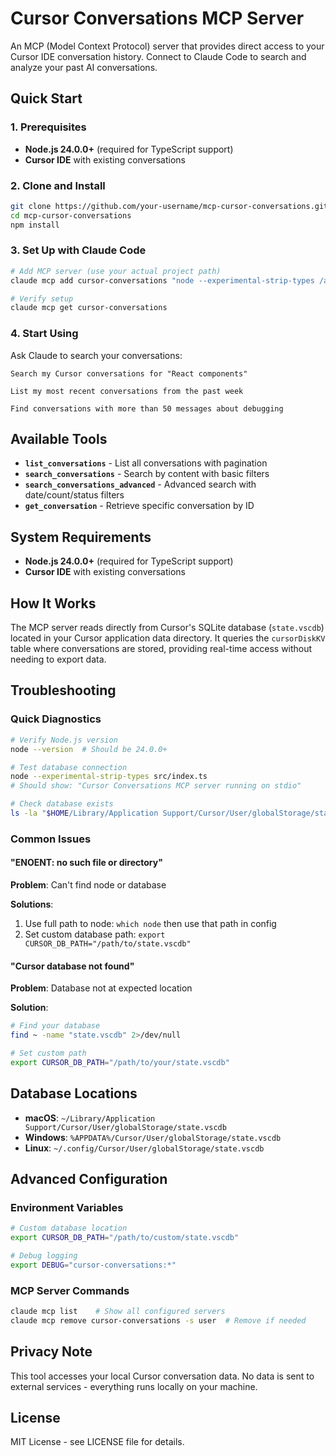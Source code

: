 # Cursor Conversations MCP Server

An MCP (Model Context Protocol) server that provides direct access to your Cursor IDE conversation history. Connect to Claude Code to search and analyze your past AI conversations.

## Quick Start

### 1. Prerequisites
- **Node.js 24.0.0+** (required for TypeScript support)
- **Cursor IDE** with existing conversations

### 2. Clone and Install

```bash
git clone https://github.com/your-username/mcp-cursor-conversations.git
cd mcp-cursor-conversations
npm install
```

### 3. Set Up with Claude Code

```bash
# Add MCP server (use your actual project path)
claude mcp add cursor-conversations "node --experimental-strip-types /absolute/path/to/project/src/index.ts" -s user

# Verify setup
claude mcp get cursor-conversations
```

### 4. Start Using

Ask Claude to search your conversations:
```
Search my Cursor conversations for "React components"
```

```
List my most recent conversations from the past week
```

```
Find conversations with more than 50 messages about debugging
```

## Available Tools

- **`list_conversations`** - List all conversations with pagination
- **`search_conversations`** - Search by content with basic filters  
- **`search_conversations_advanced`** - Advanced search with date/count/status filters
- **`get_conversation`** - Retrieve specific conversation by ID

## System Requirements

- **Node.js 24.0.0+** (required for TypeScript support)
- **Cursor IDE** with existing conversations

## How It Works

The MCP server reads directly from Cursor's SQLite database (`state.vscdb`) located in your Cursor application data directory. It queries the `cursorDiskKV` table where conversations are stored, providing real-time access without needing to export data.

## Troubleshooting

### Quick Diagnostics

```bash
# Verify Node.js version
node --version  # Should be 24.0.0+

# Test database connection
node --experimental-strip-types src/index.ts
# Should show: "Cursor Conversations MCP server running on stdio"

# Check database exists
ls -la "$HOME/Library/Application Support/Cursor/User/globalStorage/state.vscdb"
```

### Common Issues

#### "ENOENT: no such file or directory"
**Problem**: Can't find node or database

**Solutions**:
1. Use full path to node: `which node` then use that path in config
2. Set custom database path: `export CURSOR_DB_PATH="/path/to/state.vscdb"`

#### "Cursor database not found"
**Problem**: Database not at expected location

**Solution**:
```bash
# Find your database
find ~ -name "state.vscdb" 2>/dev/null

# Set custom path
export CURSOR_DB_PATH="/path/to/your/state.vscdb"
```

## Database Locations

- **macOS**: `~/Library/Application Support/Cursor/User/globalStorage/state.vscdb`
- **Windows**: `%APPDATA%/Cursor/User/globalStorage/state.vscdb`  
- **Linux**: `~/.config/Cursor/User/globalStorage/state.vscdb`

## Advanced Configuration

### Environment Variables
```bash
# Custom database location
export CURSOR_DB_PATH="/path/to/custom/state.vscdb"

# Debug logging
export DEBUG="cursor-conversations:*"
```

### MCP Server Commands
```bash
claude mcp list    # Show all configured servers
claude mcp remove cursor-conversations -s user  # Remove if needed
```

## Privacy Note

This tool accesses your local Cursor conversation data. No data is sent to external services - everything runs locally on your machine.

## License

MIT License - see LICENSE file for details.